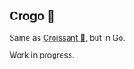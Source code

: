 ## Crogo 🐊

Same as [Croissant 🥐](https://github.com/super7ramp/croissant), but in Go.

Work in progress.
